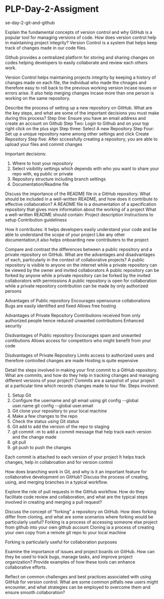 # PLP-Day-2-Assigment
se-day-2-git-and-github

Explain the fundamental concepts of version control and why GitHub is a popular tool for managing versions of code. How does version control help in maintaining project integrity?
Version Control is a system that helps keep track of changes made in our code files.

Github provides a centralized platform for storing and sharing changes on codes helping developers to easily collaborate and review each others work.

Version Control helps maintaining projects integrity by keeping a history of changes made on each file, the individual who made the chnages and therefore easy to roll back to the previous working version incase issues or errors arise. It also help merging changes incase more than one person is working on the same repository.


Describe the process of setting up a new repository on GitHub. What are the key steps, and what are some of the important decisions you must make during this process?
Step 0ne: Ensure you have an email address and create an account on Github
Step Two: Login to Github and on your top right click on the plus sign 
Step three: Select A new Repository
Step Four: Set up a unique repository name among other settings and click Create Repository 
Step five: After sccessfully creating a repository, you are able to upload your files and commit changes 

Important decisions:
1. Where to host your repository
2. Select visibility settings which depends with who you want to share your repo with, eg public or private
3. Repository structure including branch settings
4. Documentation/Readme file

Discuss the importance of the README file in a GitHub repository. What should be included in a well-written README, and how does it contribute to effective collaboration?
A README file is a doumentation of a specification repository that gives more information about the working of a project 
What a well-written README should contain:
Project description
Instructions to setup
Contribution guideliness

How it contributes:
It helps developers easily understand your code and be able to understand the scope of your project
Like any other documentation,it also helps onboarding new contributers to the project

Compare and contrast the differences between a public repository and a private repository on GitHub. What are the advantages and disadvantages of each, particularly in the context of collaborative projects?
A public repository is visible to anyone on the internet while a private repository can be viewed by the owner and invited collaborators
A public repository can be forked by anyone while a private repository can be forked by the invited collaborators with permissions
A public repository is open for collaboration while a private repository contribution can be made by only authorized persons

Advantages of Public repository
Encourages opensource collaborations
Bugs are easily identified and fixed
Allows free hosting

Advantages of Private Repository
Contributions received from only authorized people hence reduced unwanted contributions
Enhanced security 

Disdvantages of Public repository
Encourages spam and unwanted contibutions
Allows access for competitors who might benefit from your code

Disdvantages of Private Repository
Limits access to authorized users and therefore controlled changes are made
Hosting is quite expensive

Detail the steps involved in making your first commit to a GitHub repository. What are commits, and how do they help in tracking changes and managing different versions of your project?
Commits are a sanpshot of your project at a particular time which records changes made to tour file.
Steps involved:
1. Setup Git
2. Configure the username and git email using git config --global user.name <username> git config --global user.email <emailaddress>
3. Git clone your repository to your local machine
4. Make a few changes to the repo
5. Check the status using Git status
6. Git add to add the version of the repo to staging
7. git commit -m to add a commit message that help track each version and the change made
8. git pull
9. git push to push the changes

Each commit is attached to each version of your project
It helps track changes, help in collabroation and for version control

How does branching work in Git, and why is it an important feature for collaborative development on GitHub? Discuss the process of creating, using, and merging branches in a typical workflow.

Explore the role of pull requests in the GitHub workflow. How do they facilitate code review and collaboration, and what are the typical steps involved in creating and merging a pull request?

Discuss the concept of "forking" a repository on GitHub. How does forking differ from cloning, and what are some scenarios where forking would be particularly useful?
Forking is a process of accessing someone else project from github into your own github account
Cloning ia a process of creating your own copy from a remote git repo to your local machine

Forking is particularly useful for collaboration purposes

Examine the importance of issues and project boards on GitHub. How can they be used to track bugs, manage tasks, and improve project organization? Provide examples of how these tools can enhance collaborative efforts.

Reflect on common challenges and best practices associated with using GitHub for version control. What are some common pitfalls new users might encounter, and what strategies can be employed to overcome them and ensure smooth collaboration?

